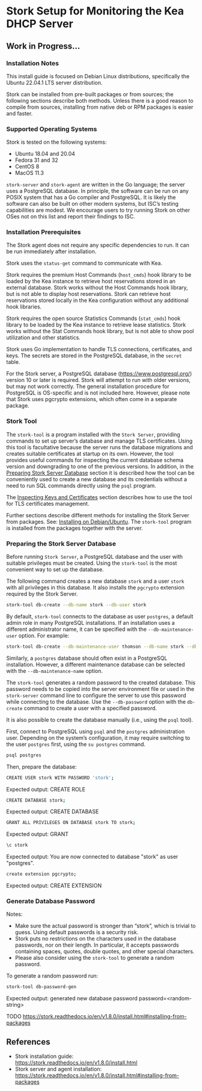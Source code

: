 Stork Setup for Monitoring the Kea DHCP Server
==============================================

## Work in Progress...

### Installation Notes

This install guide is focused on Debian Linux distributions, specifically the Ubuntu 22.04.1 LTS server distribution.

Stork can be installed from pre-built packages or from sources; the following sections describe both methods. Unless there is a good reason to compile from sources, installing from native deb or RPM packages is easier and faster.

### Supported Operating Systems

Stork is tested on the following systems:
- Ubuntu 18.04 and 20.04
- Fedora 31 and 32
- CentOS 8
- MacOS 11.3

`stork-server` and `stork-agent` are written in the Go language; the server uses a PostgreSQL database. In principle, the software can be run on any POSIX system that has a Go compiler and PostgreSQL. It is likely the software can also be built on other modern systems, but ISC’s testing capabilities are modest. We encourage users to try running Stork on other OSes not on this list and report their findings to ISC.

### Installation Prerequisites

The Stork agent does not require any specific dependencies to run. It can be run immediately after installation.

Stork uses the `status-get` command to communicate with Kea.

Stork requires the premium Host Commands (`host_cmds`) hook library to be loaded by the Kea instance to retrieve host reservations stored in an external database. Stork works without the Host Commands hook library, but is not able to display host reservations. Stork can retrieve host reservations stored locally in the Kea configuration without any additional hook libraries.

Stork requires the open source Statistics Commands (`stat_cmds`) hook library to be loaded by the Kea instance to retrieve lease statistics. Stork works without the Stat Commands hook library, but is not able to show pool utilization and other statistics.

Stork uses Go implementation to handle TLS connections, certificates, and keys. The secrets are stored in the PostgreSQL database, in the `secret` table.

For the Stork server, a PostgreSQL database (https://www.postgresql.org/) version 10 or later is required. Stork will attempt to run with older versions, but may not work correctly. The general installation procedure for PostgreSQL is OS-specific and is not included here. However, please note that Stork uses pgcrypto extensions, which often come in a separate package. 

### Stork Tool

The `stork-tool` is a program installed with the `Stork Server`, providing commands to set up server’s database and manage TLS certificates. Using this tool is facultative because the server runs the database migrations and creates suitable certificates at startup on its own. However, the tool provides useful commands for inspecting the current database schema version and downgrading to one of the previous versions. In addition, in the [Preparing Stork Server Database](https://stork.readthedocs.io/en/v1.8.0/install.html#setup-server-database) section it is described how the tool can be conveniently used to create a new database and its credentials without a need to run SQL commands directly using the `psql` program.

The [Inspecting Keys and Certificates](https://stork.readthedocs.io/en/v1.8.0/install.html#inspecting-keys-and-certificates) section describes how to use the tool for TLS certificates management.

Further sections describe different methods for installing the Stork Server from packages. See: [Installing on Debian/Ubuntu](https://stork.readthedocs.io/en/v1.8.0/install.html#install-server-deb). The `stork-tool` program is installed from the packages together with the server.

### Preparing the Stork Server Database

Before running `Stork Server`, a PostgreSQL database and the user with suitable privileges must be created. Using the `stork-tool` is the most convenient way to set up the database.

The following command creates a new database `stork` and a user `stork` with all privileges in this database. It also installs the `pgcrypto` extension required by the Stork Server.

```bash
stork-tool db-create --db-name stork --db-user stork
```

By default, `stork-tool` connects to the database as user `postgres`, a default admin role in many PostgreSQL installations. If an installation uses a different administrator name, it can be specified with the `--db-maintenance-user` option. For example:

```bash
stork-tool db-create --db-maintenance-user thomson --db-name stork --db-user stork
```

Similarly, a `postgres` database should often exist in a PostgreSQL installation. However, a different maintenance database can be selected with the `--db-maintenance-name` option.

The `stork-tool` generates a random password to the created database. This password needs to be copied into the server environment file or used in the `stork-server` command line to configure the server to use this password while connecting to the database. Use the `--db-password` option with the `db-create` command to create a user with a specified password.

It is also possible to create the database manually (i.e., using the `psql` tool).

First, connect to PostgreSQL using `psql` and the `postgres` administration user. Depending on the system’s configuration, it may require switching to the user `postgres` first, using the `su postgres` command.

```bash
psql postgres
```

Then, prepare the database:

```bash
CREATE USER stork WITH PASSWORD 'stork';
```

Expected output: CREATE ROLE

```bash
CREATE DATABASE stork;
```

Expected output: CREATE DATABASE

```bash
GRANT ALL PRIVILEGES ON DATABASE stork TO stork;
```

Expected output: GRANT

```bash
\c stork
```

Expected output: You are now connected to database "stork" as user "postgres".

```bash
create extension pgcrypto;
```

Expected output: CREATE EXTENSION

### Generate Database Password

Notes:
  - Make sure the actual password is stronger than “stork”, which is trivial to guess. Using default passwords is a security risk.
  - Stork puts no restrictions on the characters used in the database passwords, nor on their length. In particular, it accepts passwords containing spaces, quotes, double quotes, and other special characters. 
  - Please also consider using the `stork-tool` to generate a random password.

To generate a random password run:

```bash
stork-tool db-password-gen
```

Expected output: generated new database password password=\<random-string\>


TODO
https://stork.readthedocs.io/en/v1.8.0/install.html#installing-from-packages




















## References
  - Stork installation guide: https://stork.readthedocs.io/en/v1.8.0/install.html
  - Stork server and agent installation: https://stork.readthedocs.io/en/v1.8.0/install.html#installing-from-packages
